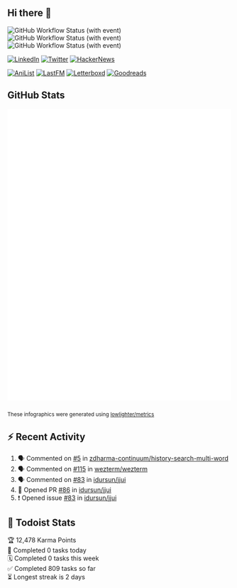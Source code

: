 ## Hi there 👋

![GitHub Workflow Status (with event)](https://img.shields.io/github/actions/workflow/status/PrayagS/PrayagS/metrics.yml?style=plastic&label=GitHub%20metrics)
![GitHub Workflow Status (with event)](https://img.shields.io/github/actions/workflow/status/PrayagS/PrayagS/github-recent-activity.yml?style=plastic&label=GitHub%20recent%20activity)
![GitHub Workflow Status (with event)](https://img.shields.io/github/actions/workflow/status/PrayagS/PrayagS/todoist.yml?style=plastic&label=Todoist%20activity)

[![LinkedIn](https://img.shields.io/badge/linkedin-%231E77B5.svg?&style=flat&logo=linkedin&logoColor=white)](https://linkedin.com/in/prayag-savsani)
[![Twitter](https://img.shields.io/badge/twitter-%2300acee.svg?&style=flat&logo=twitter&logoColor=white)](https://twitter.com/PrayagSavsani)
[![HackerNews](https://img.shields.io/hackernews/user-karma/PrayagS?style=flat&logo=ycombinator&logoColor=%23f0652f&labelColor=%23ffffff&color=%23f0652f)](https://news.ycombinator.com/user?id=PrayagS)

[![AniList](https://img.shields.io/badge/%20Prayagmatic-%2520?logo=anilist&logoColor=%2302A9FF&color=%23ffffff)](https://anilist.co/user/Prayagmatic/)
[![LastFM](https://img.shields.io/badge/%20PrayagS527-%2520?logo=lastdotfm&logoColor=%23ffffff&color=%23d51007)](https://www.last.fm/user/PrayagS527)
[![Letterboxd](https://img.shields.io/badge/%20Prayagmatic-%2520?logo=letterboxd&logoColor=%23202830&color=%23ffffff)](https://letterboxd.com/Prayagmatic/)
[![Goodreads](https://img.shields.io/badge/%20Prayagmatic-%2520?logo=goodreads&logoColor=%2375420e&color=%23e9e5cd)](https://www.goodreads.com/user/show/170988088-prayagmatic)

## GitHub Stats

![](./col1.metrics.svg)

<sub>These infographics were generated using [lowlighter/metrics](https://github.com/lowlighter/metrics)</sub>

## :zap: Recent Activity

<!--START_SECTION:activity-->
1. 🗣 Commented on [#5](https://github.com/zdharma-continuum/history-search-multi-word/issues/5#issuecomment-2906973449) in [zdharma-continuum/history-search-multi-word](https://github.com/zdharma-continuum/history-search-multi-word)
2. 🗣 Commented on [#115](https://github.com/wezterm/wezterm/issues/115#issuecomment-2888900712) in [wezterm/wezterm](https://github.com/wezterm/wezterm)
3. 🗣 Commented on [#83](https://github.com/idursun/jjui/issues/83#issuecomment-2888529501) in [idursun/jjui](https://github.com/idursun/jjui)
4. 💪 Opened PR [#86](https://github.com/idursun/jjui/pull/86) in [idursun/jjui](https://github.com/idursun/jjui)
5. ❗ Opened issue [#83](https://github.com/idursun/jjui/issues/83) in [idursun/jjui](https://github.com/idursun/jjui)
<!--END_SECTION:activity-->

## :memo: Todoist Stats

<!-- TODO-IST:START -->
🏆  12,478 Karma Points           
🌸  Completed 0 tasks today           
🗓  Completed 0 tasks this week           
✅  Completed 809 tasks so far           
⏳  Longest streak is 2 days
<!-- TODO-IST:END -->
